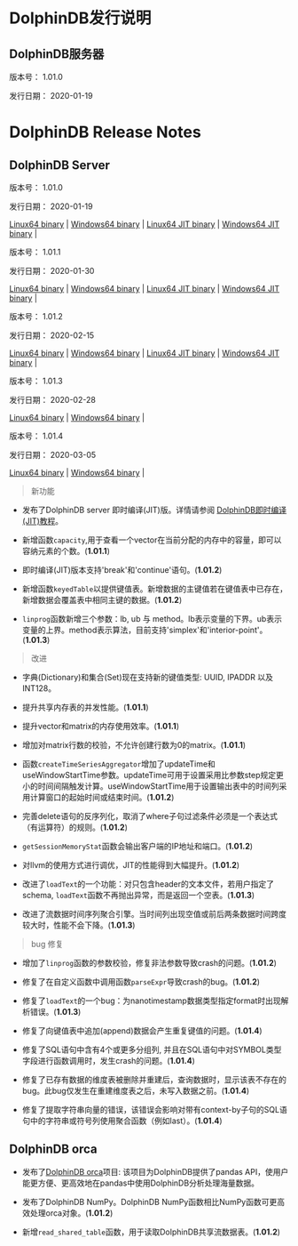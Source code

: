 # DolphinDB发行说明

## DolphinDB服务器

版本号： 1.01.0

发行日期： 2020-01-19


# DolphinDB Release Notes

## DolphinDB Server

版本号： 1.01.0

发行日期： 2020-01-19


[Linux64 binary](http://www.dolphindb.com/downloads/DolphinDB_Linux64_V1.01.0.zip) | 
[Windows64 binary](http://www.dolphindb.com/downloads/DolphinDB_Win64_V1.01.0.zip) | 
[Linux64 JIT binary](http://www.dolphindb.com/downloads/DolphinDB_Linux64_V1.01.0_JIT.zip) | 
[Windows64 JIT binary](http://www.dolphindb.com/downloads/DolphinDB_Win64_V1.01.0_JIT.zip) | 


版本号： 1.01.1

发行日期： 2020-01-30


[Linux64 binary](http://www.dolphindb.com/downloads/DolphinDB_Linux64_V1.01.1.zip) | 
[Windows64 binary](http://www.dolphindb.com/downloads/DolphinDB_Win64_V1.01.1.zip) | 
[Linux64 JIT binary](http://www.dolphindb.com/downloads/DolphinDB_Linux64_V1.01.1_JIT.zip) | 
[Windows64 JIT binary](http://www.dolphindb.com/downloads/DolphinDB_Win64_V1.01.1_JIT.zip) | 


版本号： 1.01.2

发行日期： 2020-02-15


[Linux64 binary](http://www.dolphindb.com/downloads/DolphinDB_Linux64_V1.01.2.zip) | 
[Windows64 binary](http://www.dolphindb.com/downloads/DolphinDB_Win64_V1.01.2.zip) | 
[Linux64 JIT binary](http://www.dolphindb.com/downloads/DolphinDB_Linux64_V1.01.2_JIT.zip) | 
[Windows64 JIT binary](http://www.dolphindb.com/downloads/DolphinDB_Win64_V1.01.2_JIT.zip) | 

版本号： 1.01.3

发行日期： 2020-02-28

[Linux64 binary](http://www.dolphindb.com/downloads/DolphinDB_Linux64_V1.01.3.zip) | 
[Windows64 binary](http://www.dolphindb.com/downloads/DolphinDB_Win64_V1.01.3.zip) | 

版本号： 1.01.4

发行日期： 2020-03-05

[Linux64 binary](http://www.dolphindb.com/downloads/DolphinDB_Linux64_V1.01.4.zip) | 
[Windows64 binary](http://www.dolphindb.com/downloads/DolphinDB_Win64_V1.01.4.zip) | 


> 新功能

* 发布了DolphinDB server 即时编译(JIT)版。详情请参阅 [DolphinDB即时编译(JIT)教程](https://github.com/dolphindb/Tutorials_CN/blob/master/jit.md)。

* 新增函数`capacity`,用于查看一个vector在当前分配的内存中的容量，即可以容纳元素的个数。(**1.01.1**)

* 即时编译(JIT)版本支持'break'和'continue'语句。(**1.01.2**) 

* 新增函数`keyedTable`以提供键值表。新增数据的主键值若在键值表中已存在，新增数据会覆盖表中相同主键的数据。(**1.01.2**)
 
* `linprog`函数新增三个参数：lb, ub 与 method。lb表示变量的下界。ub表示变量的上界。method表示算法，目前支持'simplex'和'interior-point'。(**1.01.3**)


> 改进

* 字典(Dictionary)和集合(Set)现在支持新的键值类型: UUID, IPADDR 以及 INT128。

* 提升共享内存表的并发性能。(**1.01.1**)

* 提升vector和matrix的内存使用效率。(**1.01.1**)

* 增加对matrix行数的校验，不允许创建行数为0的matrix。(**1.01.1**)

* 函数`createTimeSeriesAggregator`增加了updateTime和useWindowStartTime参数。updateTime可用于设置采用比参数step规定更小的时间间隔触发计算。useWindowStartTime用于设置输出表中的时间列采用计算窗口的起始时间或结束时间。(**1.01.2**)

* 完善delete语句的反序列化，取消了where子句过滤条件必须是一个表达式（有运算符）的规则。(**1.01.2**)

* `getSessionMemoryStat`函数会输出客户端的IP地址和端口。(**1.01.2**)

* 对llvm的使用方式进行调优，JIT的性能得到大幅提升。(**1.01.2**)    

* 改进了`loadText`的一个功能：对只包含header的文本文件，若用户指定了schema, `loadText`函数不再抛出异常，而是返回一个空表。(**1.01.3**)

* 改进了流数据时间序列聚合引擎。当时间列出现空值或前后两条数据时间跨度较大时，性能不会下降。(**1.01.3**)


> bug 修复

* 增加了`linprog`函数的参数校验，修复非法参数导致crash的问题。(**1.01.2**)

* 修复了在自定义函数中调用函数`parseExpr`导致crash的bug。(**1.01.2**)

* 修复了`loadText`的一个bug：为nanotimestamp数据类型指定format时出现解析错误。(**1.01.3**) 

* 修复了向键值表中追加(append)数据会产生重复键值的问题。(**1.01.4**)
 
* 修复了SQL语句中含有4个或更多分组列, 并且在SQL语句中对SYMBOL类型字段进行函数调用时，发生crash的问题。(**1.01.4**)

* 修复了已存有数据的维度表被删除并重建后，查询数据时，显示该表不存在的bug。此bug仅发生在重建维度表之后，未写入数据之前。(**1.01.4**)

* 修复了提取字符串向量的错误，该错误会影响对带有context-by子句的SQL语句中的字符串或符号列使用聚合函数（例如last）。(**1.01.4**)

## DolphinDB orca

* 发布了[DolphinDB orca](https://github.com/dolphindb/Orca)项目: 该项目为DolphinDB提供了pandas API，使用户能更方便、更高效地在pandas中使用DolphinDB分析处理海量数据。

* 发布了DolphinDB NumPy。DolphinDB NumPy函数相比NumPy函数可更高效处理orca对象。(**1.01.2**)

* 新增`read_shared_table`函数，用于读取DolphinDB共享流数据表。(**1.01.2**)
 


